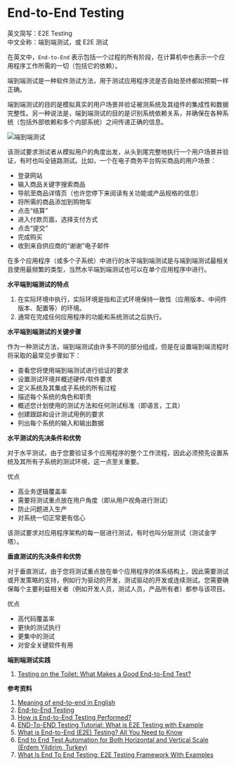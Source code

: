 
# End-to-End Testing

英文简写：E2E Testing  
中文全称：端到端测试，或 E2E 测试

在英文中，`End-to-End` 表示包括一个过程的所有阶段，在计算机中也表示一个应用程序工作所需的一切（包括它的依赖）。

端到端测试是一种软件测试方法，用于测试应用程序流是否自始至终都如预期一样正确。

端到端测试的目的是模拟真实的用户场景并验证被测系统及其组件的集成性和数据完整性。另一种说法是，端到端测试的目的是识别系统依赖关系，并确保在各种系统（包括外部依赖和多个内部系统）之间传递正确的信息。

![端到端测试](https://img.liyunx.com/m1/TOIMG0c9b00710013447N.png ':size=80%')

<!-- tabs:start -->

<!-- tab:水平端到端测试 -->

该测试要求测试者从模拟用户的角度出发，从头到尾完整地执行一个用户场景并验证，有时也叫全链路测试。比如，一个在电子商务平台购买商品的用户场景：

- 登录网站
- 输入商品关键字搜索商品
- 导航至商品详情页（也许您停下来阅读有关功能或产品规格的信息）
- 将所需的商品添加到购物车
- 点击“结算”
- 进入付款页面，选择支付方式
- 点击“提交”
- 完成购买
- 收到来自供应商的“谢谢”电子邮件

在多个应用程序（或多个子系统）中进行的水平端到端测试是与端到端测试最相关且使用最频繁的类型，当然水平端到端测试也可以在单个应用程序中进行。

**水平端到端测试的特点**

1. 在实际环境中执行，实际环境是指和正式环境保持一致性（应用版本、中间件版本、配置等）的环境。
2. 通常在完成任何应用程序的功能和系统测试之后执行。

**水平端到端测试的关键步骤**

作为一种测试方法，端到端测试由许多不同的部分组成，但是在设置端到端流程时将采取的最常见步骤如下：

- 查看您将使用端到端测试进行验证的要求
- 设置测试环境并概述硬件/软件要求
- 定义系统及其集成子系统的所有过程
- 描述每个系统的角色和职责
- 概述您计划使用的测试方法和任何测试标准（即语言，工具）
- 创建跟踪和设计测试用例的要求
- 列出每个系统的输入和输出数据

**水平测试的先决条件和优势**

对于水平测试，由于您要验证多个应用程序的整个工作流程，因此必须预先设置系统及其所有子系统的测试环境，这一点至关重要。

优点

- 高业务逻辑覆盖率
- 需要将测试重点放在用户角度（即从用户视角进行测试）
- 防止问题进入生产
- 对系统一切正常更有信心

<!-- tab:垂直端到端测试 -->

该测试要求对应用程序架构的每一层进行测试，有时也叫分层测试（测试金字塔）。

**垂直测试的先决条件和优势**

对于垂直测试，由于您将测试重点放在单个应用程序的体系结构上，因此需要测试或开发策略的支持，例如行为驱动的开发，测试驱动的开发或连续测试。您需要确保每个主要利益相关者（例如开发人员，测试人员，产品所有者）都参与该项目。

优点

- 高代码覆盖率
- 更快的测试执行
- 更集中的测试
- 对安全关键软件有用

<!-- tabs:end -->

**端到端测试实践**

1. [Testing on the Toilet: What Makes a Good End-to-End Test?](https://testing.googleblog.com/2016/09/testing-on-toilet-what-makes-good-end.html)

**参考资料**

1. [Meaning of end-to-end in English](https://dictionary.cambridge.org/us/dictionary/english/end-to-end)
1. [End-to-End Testing](https://www.tutorialspoint.com/software_testing_dictionary/end_to_end_testing.htm)
1. [How is End-to-End Testing Performed?](https://smartbear.com/learn/automated-testing/how-to-perform-end-to-end-testing/)
1. [END-To-END Testing Tutorial: What is E2E Testing with Example](https://www.guru99.com/end-to-end-testing.html)
1. [What is End-to-End (E2E) Testing? All You Need to Know](https://www.katalon.com/resources-center/blog/end-to-end-e2e-testing/)
1. [End to End Test Automation for Both Horizontal and Vertical Scale (Erdem Yildirim, Turkey)](https://www.youtube.com/watch?v=23-aghMoLg0)
1. [What Is End To End Testing: E2E Testing Framework With Examples](https://www.softwaretestinghelp.com/what-is-end-to-end-testing/)